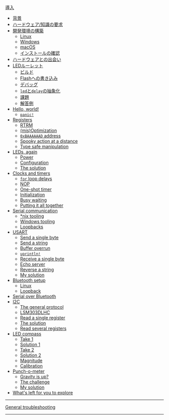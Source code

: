 [導入](README.md)
- [背景](01-background/README.md)
- [ハードウェア/知識の要求](02-requirements/README.md)
- [開発環境の構築](03-setup/README.md)
    - [Linux](03-setup/linux.md)
    - [Windows](03-setup/windows.md)
    - [macOS](03-setup/macos.md)
    - [インストールの確認](03-setup/verify.md)
- [ハードウェアとの出会い](04-meet-your-hardware/README.md)
- [LEDルーレット](05-led-roulette/README.md)
    - [ビルド](05-led-roulette/build-it.md)
    - [Flashへの書き込み](05-led-roulette/flash-it.md)
    - [デバッグ](05-led-roulette/debug-it.md)
    - [`led`と`delay`の抽象化](05-led-roulette/the-led-and-delay-abstractions.md)
    - [課題](05-led-roulette/the-challenge.md)
    - [解答例](05-led-roulette/my-solution.md)
- [Hello, world!](06-hello-world/README.md)
    - [`panic!`](06-hello-world/panic.md)
- [Registers](07-registers/README.md)
    - [RTRM](07-registers/rtrm.md)
    - [(mis)Optimization](07-registers/optimization.md)
    - [`0xBAAAAAAD` address](07-registers/bad-address.md)
    - [Spooky action at a distance](07-registers/spooky-action-at-a-distance.md)
    - [Type safe manipulation](07-registers/type-safe-manipulation.md)
- [LEDs, again](08-leds-again/README.md)
    - [Power](08-leds-again/power.md)
    - [Configuration](08-leds-again/configuration.md)
    - [The solution](08-leds-again/the-solution.md)
- [Clocks and timers](09-clocks-and-timers/README.md)
    - [`for` loop delays](09-clocks-and-timers/for-loop-delays.md)
    - [NOP](09-clocks-and-timers/nop.md)
    - [One-shot timer](09-clocks-and-timers/one-shot-timer.md)
    - [Initialization](09-clocks-and-timers/initialization.md)
    - [Busy waiting](09-clocks-and-timers/busy-waiting.md)
    - [Putting it all together](09-clocks-and-timers/putting-it-all-together.md)
- [Serial communication](10-serial-communication/README.md)
    - [*nix tooling](10-serial-communication/nix-tooling.md)
    - [Windows tooling](10-serial-communication/windows-tooling.md)
    - [Loopbacks](10-serial-communication/loopbacks.md)
- [USART](11-usart/README.md)
    - [Send a single byte](11-usart/send-a-single-byte.md)
    - [Send a string](11-usart/send-a-string.md)
    - [Buffer overrun](11-usart/buffer-overrun.md)
    - [`uprintln!`](11-usart/uprintln.md)
    - [Receive a single byte](11-usart/receive-a-single-byte.md)
    - [Echo server](11-usart/echo-server.md)
    - [Reverse a string](11-usart/reverse-a-string.md)
    - [My solution](11-usart/my-solution.md)
- [Bluetooth setup](12-bluetooth-setup/README.md)
    - [Linux](12-bluetooth-setup/linux.md)
    - [Loopback](12-bluetooth-setup/loopback.md)
    <!-- - [AT commands]() -->
- [Serial over Bluetooth](13-serial-over-bluetooth/README.md)
- [I2C](14-i2c/README.md)
    - [The general protocol](14-i2c/the-general-protocol.md)
    - [LSM303DLHC](14-i2c/lsm303dlhc.md)
    - [Read a single register](14-i2c/read-a-single-register.md)
    - [The solution](14-i2c/the-solution.md)
    - [Read several registers](14-i2c/read-several-registers.md)
- [LED compass](15-led-compass/README.md)
    - [Take 1](15-led-compass/take-1.md)
    - [Solution 1](15-led-compass/solution-1.md)
    - [Take 2](15-led-compass/take-2.md)
    - [Solution 2](15-led-compass/solution-2.md)
    - [Magnitude](15-led-compass/magnitude.md)
    - [Calibration](15-led-compass/calibration.md)
- [Punch-o-meter](16-punch-o-meter/README.md)
    - [Gravity is up?](16-punch-o-meter/gravity-is-up.md)
    - [The challenge](16-punch-o-meter/the-challenge.md)
    - [My solution](16-punch-o-meter/my-solution.md)
- [What's left for you to explore](explore.md)

---

[General troubleshooting](appendix/1-general-troubleshooting/README.md)

<!-- - [Async IO: The future](17-async-io-the-future/README.md) -->
<!--     - [Timer](17-async-io-the-future/timer.md) -->
<!--     - [Serial](17-async-io-the-future/serial.md) -->
<!--     - [The challenge](17-async-io-the-future/the-challenge.md) -->
<!--     - [My solution](17-async-io-the-future/my-solution.md) -->
<!--     - [Another challenge](17-async-io-the-future/another-challenge.md) -->
<!--     - [My other solution](17-async-io-the-future/my-other-solution.md) -->
<!--     - [More challenges](17-async-io-the-future/more-challenges.md) -->
---
